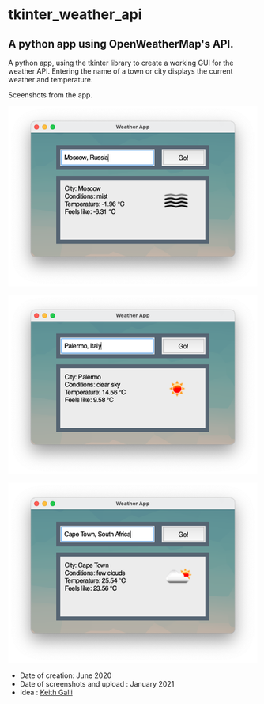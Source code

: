 # tkinter_weather_api
## A python app using OpenWeatherMap's API.  


A python app, using the tkinter library to create a working GUI for the weather API.
Entering the name of a town or city displays the current weather and temperature.

Sceenshots from the app.

![](/screenshots/001.png)

![](/screenshots/002.png)

![](/screenshots/003.png)


* Date of creation: June 2020
* Date of screenshots and upload : January 2021
* Idea : [Keith Galli](https://www.youtube.com/channel/UCq6XkhO5SZ66N04IcPbqNcw)
